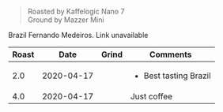 > Roasted by Kaffelogic Nano 7<br>
> Ground by Mazzer Mini

Brazil Fernando Medeiros. Link unavailable

| Roast | Date       | Grind | Comments |
|-------|------------|-------|----------
| 2.0   | 2020-04-17 |  | <ul><li>Best tasting Brazil</li></ul>
| 4.0   | 2020-04-17 |  | Just coffee

